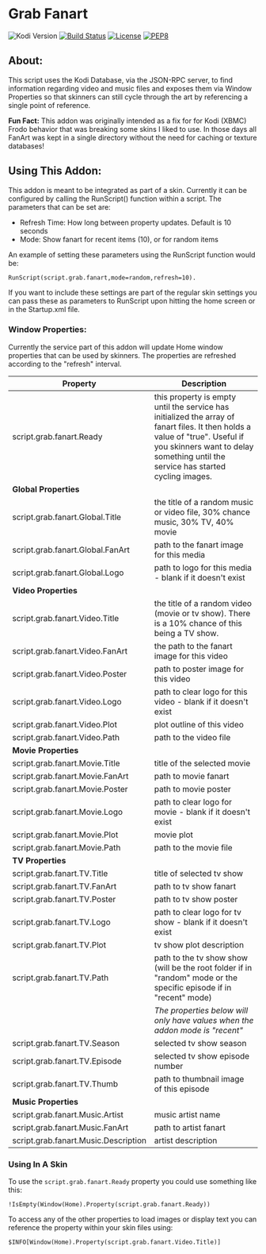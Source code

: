 # Grab Fanart
![Kodi Version](https://img.shields.io/badge/kodi%20version-v18%20Leia-blue.svg) [![Build Status](https://travis-ci.org/robweber/script.grab.fanart.svg?branch=master)](https://travis-ci.org/robweber/script.grab.fanart) [![License](https://img.shields.io/github/license/robweber/script.grab.fanart)](https://github.com/robweber/script.grab.fanart/blob/master/LICENSE.txt) [![PEP8](https://img.shields.io/badge/code%20style-pep8-orange.svg)](https://www.python.org/dev/peps/pep-0008/)

## About: 

This script uses the Kodi Database, via the JSON-RPC server, to find information regarding video and music files and exposes them via Window Properties so that skinners can still cycle through the art by referencing a single point of reference. 

__Fun Fact:__ This addon was originally intended as a fix for for Kodi (XBMC) Frodo behavior that was breaking some skins I liked to use. In those days all FanArt was kept in a single directory without the need for caching or texture databases!


## Using This Addon: 

This addon is meant to be integrated as part of a skin. Currently it can be configured by calling the RunScript() function within a script. The parameters that can be set are: 

* Refresh Time: How long between property updates. Default is 10 seconds
* Mode: Show fanart for recent items (10), or for random items

An example of setting these parameters using the RunScript function would be:
```
RunScript(script.grab.fanart,mode=random,refresh=10). 
```
If you want to include these settings are part of the regular skin settings you can pass these as parameters to RunScript upon hitting the home screen or in the Startup.xml file. 

### Window Properties: 

Currently the service part of this addon will update Home window properties that can be used by skinners. The properties are refreshed according to the "refresh" interval. 

|  Property | Description |
|--|-------|
| script.grab.fanart.Ready | this property is empty until the service has initialized the array of fanart files. It then holds a value of "true". Useful if you skinners want to delay something until the service has started cycling images. |
| __Global Properties__ | |
| script.grab.fanart.Global.Title | the title of a random music or video file, 30% chance music, 30% TV, 40% movie |
| script.grab.fanart.Global.FanArt | path to the fanart image for this media |
| script.grab.fanart.Global.Logo | path to logo for this media - blank if it doesn't exist |
| __Video Properties__ | | 
| script.grab.fanart.Video.Title | the title of a random video (movie or tv show). There is a 10% chance of this being a TV show. |
| script.grab.fanart.Video.FanArt | the path to the fanart image for this video |
| script.grab.fanart.Video.Poster | path to poster image for this video |
| script.grab.fanart.Video.Logo | path to clear logo for this video - blank if it doesn't exist |
| script.grab.fanart.Video.Plot | plot outline of this video |
| script.grab.fanart.Video.Path | path to the video file |
| __Movie Properties__ | | 
| script.grab.fanart.Movie.Title | title of the selected movie |
| script.grab.fanart.Movie.FanArt | path to movie fanart |
| script.grab.fanart.Movie.Poster | path to movie poster |
| script.grab.fanart.Movie.Logo | path to clear logo for movie - blank if it doesn't exist |
| script.grab.fanart.Movie.Plot | movie plot |
| script.grab.fanart.Movie.Path | path to the movie file |
| __TV Properties__ | | 
| script.grab.fanart.TV.Title | title of selected tv show |
| script.grab.fanart.TV.FanArt | path to tv show fanart |
| script.grab.fanart.TV.Poster | path to tv show poster |
| script.grab.fanart.TV.Logo | path to clear logo for tv show - blank if it doesn't exist |
| script.grab.fanart.TV.Plot | tv show plot description |
|script.grab.fanart.TV.Path  | path to the tv show show (will be the root folder if in "random" mode or the specific episode if in "recent" mode)|
| | _The properties below will only have values when the addon mode is "recent"_ |
| script.grab.fanart.TV.Season | selected tv show season |
| script.grab.fanart.TV.Episode | selected tv show episode number |
| script.grab.fanart.TV.Thumb | path to thumbnail image of this episode |
| __Music Properties__ | | 
|script.grab.fanart.Music.Artist | music artist name |
| script.grab.fanart.Music.FanArt | path to artist fanart |
| script.grab.fanart.Music.Description | artist description |

### Using In A Skin

To use the ```script.grab.fanart.Ready``` property you could use something like this: 

```
!IsEmpty(Window(Home).Property(script.grab.fanart.Ready))
```

To access any of the other properties to load images or display text you can reference the property within your skin files using: 
```
$INFO[Window(Home).Property(script.grab.fanart.Video.Title)]
```